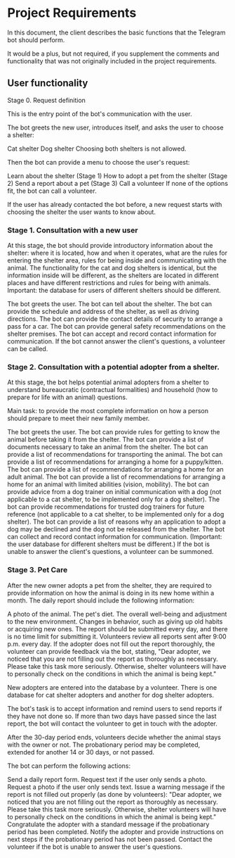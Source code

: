 # Project Requirements

In this document, the client describes the basic functions that the Telegram bot should perform.

It would be a plus, but not required, if you supplement the comments and functionality that was not originally included in the project requirements.

## User functionality

Stage 0. Request definition

This is the entry point of the bot's communication with the user.

The bot greets the new user, introduces itself, and asks the user to choose a shelter:

Cat shelter
Dog shelter
Choosing both shelters is not allowed.

Then the bot can provide a menu to choose the user's request:

Learn about the shelter (Stage 1)
How to adopt a pet from the shelter (Stage 2)
Send a report about a pet (Stage 3)
Call a volunteer
If none of the options fit, the bot can call a volunteer.

If the user has already contacted the bot before, a new request starts with choosing the shelter the user wants to know about.

### Stage 1. Consultation with a new user

At this stage, the bot should provide introductory information about the shelter: where it is located, how and when it operates, what are the rules for entering the shelter area, rules for being inside and communicating with the animal. The functionality for the cat and dog shelters is identical, but the information inside will be different, as the shelters are located in different places and have different restrictions and rules for being with animals.
Important: the database for users of different shelters should be different.

The bot greets the user.
The bot can tell about the shelter.
The bot can provide the schedule and address of the shelter, as well as driving directions.
The bot can provide the contact details of security to arrange a pass for a car.
The bot can provide general safety recommendations on the shelter premises.
The bot can accept and record contact information for communication.
If the bot cannot answer the client's questions, a volunteer can be called.

### Stage 2. Consultation with a potential adopter from a shelter.

At this stage, the bot helps potential animal adopters from a shelter to understand bureaucratic (contractual formalities) and household (how to prepare for life with an animal) questions.

Main task: to provide the most complete information on how a person should prepare to meet their new family member.

The bot greets the user.
The bot can provide rules for getting to know the animal before taking it from the shelter.
The bot can provide a list of documents necessary to take an animal from the shelter.
The bot can provide a list of recommendations for transporting the animal.
The bot can provide a list of recommendations for arranging a home for a puppy/kitten.
The bot can provide a list of recommendations for arranging a home for an adult animal.
The bot can provide a list of recommendations for arranging a home for an animal with limited abilities (vision, mobility).
The bot can provide advice from a dog trainer on initial communication with a dog (not applicable to a cat shelter, to be implemented only for a dog shelter).
The bot can provide recommendations for trusted dog trainers for future reference (not applicable to a cat shelter, to be implemented only for a dog shelter).
The bot can provide a list of reasons why an application to adopt a dog may be declined and the dog not be released from the shelter.
The bot can collect and record contact information for communication. (Important: the user database for different shelters must be different.)
If the bot is unable to answer the client's questions, a volunteer can be summoned.

### Stage 3. Pet Care

After the new owner adopts a pet from the shelter, they are required to provide information on how the animal is doing in its new home within a month. The daily report should include the following information:

A photo of the animal.
The pet's diet.
The overall well-being and adjustment to the new environment.
Changes in behavior, such as giving up old habits or acquiring new ones.
The report should be submitted every day, and there is no time limit for submitting it. Volunteers review all reports sent after 9:00 p.m. every day. If the adopter does not fill out the report thoroughly, the volunteer can provide feedback via the bot, stating, "Dear adopter, we noticed that you are not filling out the report as thoroughly as necessary. Please take this task more seriously. Otherwise, shelter volunteers will have to personally check on the conditions in which the animal is being kept."

New adopters are entered into the database by a volunteer. There is one database for cat shelter adopters and another for dog shelter adopters.

The bot's task is to accept information and remind users to send reports if they have not done so. If more than two days have passed since the last report, the bot will contact the volunteer to get in touch with the adopter.

After the 30-day period ends, volunteers decide whether the animal stays with the owner or not. The probationary period may be completed, extended for another 14 or 30 days, or not passed.

The bot can perform the following actions:

Send a daily report form.
Request text if the user only sends a photo.
Request a photo if the user only sends text.
Issue a warning message if the report is not filled out properly (as done by volunteers): "Dear adopter, we noticed that you are not filling out the report as thoroughly as necessary. Please take this task more seriously. Otherwise, shelter volunteers will have to personally check on the conditions in which the animal is being kept."
Congratulate the adopter with a standard message if the probationary period has been completed.
Notify the adopter and provide instructions on next steps if the probationary period has not been passed.
Contact the volunteer if the bot is unable to answer the user's questions.